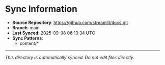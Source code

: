 # Sync Information

- **Source Repository**: https://github.com/streamlit/docs.git
- **Branch**: main
- **Last Synced**: 2025-09-08 06:10:34 UTC
- **Sync Patterns**:
  - content/*

---
*This directory is automatically synced. Do not edit files directly.*
